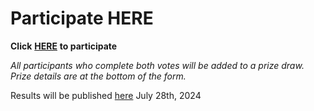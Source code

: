 # Participate HERE

**Click** [**HERE**](https://forms.gle/1o4acq66N8pQAido9) **to participate**&#x20;

_All participants who complete both votes will be added to a prize draw. Prize details are at the bottom of the form._

Results will be published [here](results.md) July 28th, 2024
